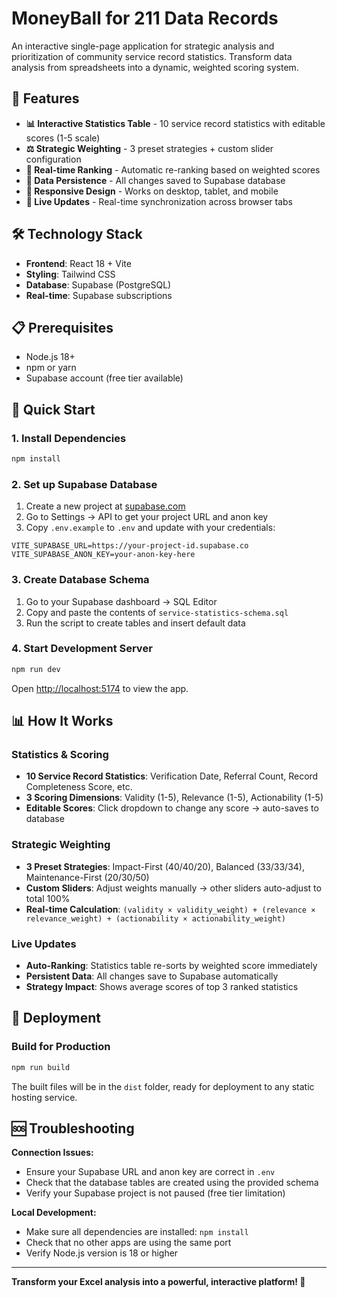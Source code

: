 # MoneyBall for 211 Data Records

An interactive single-page application for strategic analysis and prioritization of community service record statistics. Transform data analysis from spreadsheets into a dynamic, weighted scoring system.

## 🚀 Features

- **📊 Interactive Statistics Table** - 10 service record statistics with editable scores (1-5 scale)
- **⚖️ Strategic Weighting** - 3 preset strategies + custom slider configuration
- **🎯 Real-time Ranking** - Automatic re-ranking based on weighted scores
- **💾 Data Persistence** - All changes saved to Supabase database
- **📱 Responsive Design** - Works on desktop, tablet, and mobile
- **🔄 Live Updates** - Real-time synchronization across browser tabs

## 🛠️ Technology Stack

- **Frontend**: React 18 + Vite
- **Styling**: Tailwind CSS
- **Database**: Supabase (PostgreSQL)
- **Real-time**: Supabase subscriptions

## 📋 Prerequisites

- Node.js 18+ 
- npm or yarn
- Supabase account (free tier available)

## 🚀 Quick Start

### 1. Install Dependencies

```bash
npm install
```

### 2. Set up Supabase Database

1. Create a new project at [supabase.com](https://supabase.com)
2. Go to Settings → API to get your project URL and anon key
3. Copy `.env.example` to `.env` and update with your credentials:

```env
VITE_SUPABASE_URL=https://your-project-id.supabase.co
VITE_SUPABASE_ANON_KEY=your-anon-key-here
```

### 3. Create Database Schema

1. Go to your Supabase dashboard → SQL Editor
2. Copy and paste the contents of `service-statistics-schema.sql`
3. Run the script to create tables and insert default data

### 4. Start Development Server

```bash
npm run dev
```

Open [http://localhost:5174](http://localhost:5174) to view the app.

## 📊 How It Works

### Statistics & Scoring
- **10 Service Record Statistics**: Verification Date, Referral Count, Record Completeness Score, etc.
- **3 Scoring Dimensions**: Validity (1-5), Relevance (1-5), Actionability (1-5)
- **Editable Scores**: Click dropdown to change any score → auto-saves to database

### Strategic Weighting
- **3 Preset Strategies**: Impact-First (40/40/20), Balanced (33/33/34), Maintenance-First (20/30/50)
- **Custom Sliders**: Adjust weights manually → other sliders auto-adjust to total 100%
- **Real-time Calculation**: `(validity × validity_weight) + (relevance × relevance_weight) + (actionability × actionability_weight)`

### Live Updates
- **Auto-Ranking**: Statistics table re-sorts by weighted score immediately
- **Persistent Data**: All changes save to Supabase automatically
- **Strategy Impact**: Shows average scores of top 3 ranked statistics

## 🚀 Deployment

### Build for Production

```bash
npm run build
```

The built files will be in the `dist` folder, ready for deployment to any static hosting service.

## 🆘 Troubleshooting

**Connection Issues:**
- Ensure your Supabase URL and anon key are correct in `.env`
- Check that the database tables are created using the provided schema
- Verify your Supabase project is not paused (free tier limitation)

**Local Development:**
- Make sure all dependencies are installed: `npm install`
- Check that no other apps are using the same port
- Verify Node.js version is 18 or higher

---

**Transform your Excel analysis into a powerful, interactive platform! 🚀**
